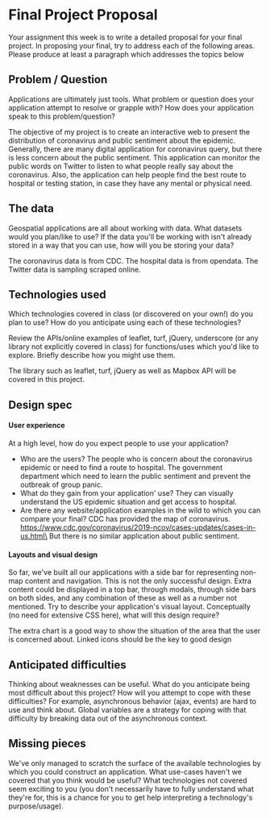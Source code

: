 # Final Project Proposal

Your assignment this week is to write a detailed proposal for your final
project. In proposing your final, try to address each of the following
areas. Please produce at least a paragraph which addresses the topics below

## Problem / Question

Applications are ultimately just tools. What problem or question does
your application attempt to resolve or grapple with? How does your
application speak to this problem/question?

The objective of my project is to create an interactive web to present
the distribution of coronavirus and public sentiment about the epidemic.
Generally, there are many digital application for coronavirus query, but
there is less concern about the public sentiment. This application can
monitor the public words on Twitter to listen to what people really
say about the coronavirus. Also, the application can help people find
 the best route to hospital or testing station, in case they have any
  mental or physical need.



## The data

Geospatial applications are all about working with data. What datasets
would you plan/like to use? If the data you'll be working with isn't
already stored in a way that you can use, how will you be storing your data?

The coronavirus data is from CDC. The hospital data is from opendata.
The Twitter data is sampling scraped online.

## Technologies used

Which technologies covered in class (or discovered on your own!) do you
plan to use? How do you anticipate using each of these technologies?

Review the APIs/online examples of leaflet, turf, jQuery, underscore (or
any library not explicitly covered in class) for functions/uses which
you'd like to explore. Briefly describe how you might use them.

The library such as leaflet, turf, jQuery as well as Mapbox API will be
covered in this project.

## Design spec

#### User experience

At a high level, how do you expect people to use your application?
- Who are the users?
The people who is concern about the coronavirus epidemic or
need to find a route to hospital. The government department which need to
 learn the public sentiment and prevent the outbreak of group panic.
- What do they gain from your application' use?
They can visually understand the US epidemic situation and get access to hospital.
- Are there any website/application examples in the wild to which you can compare your final?
CDC has provided the map of coronavirus. https://www.cdc.gov/coronavirus/2019-ncov/cases-updates/cases-in-us.html\
But there is no similar application about public sentiment.



#### Layouts and visual design

So far, we've built all our applications with a side bar for
representing non-map content and navigation. This is not the only
successful design. Extra content could be displayed in a top bar,
through modals, through side bars on both sides, and any combination of
these as well as a number not mentioned. Try to describe your
application's visual layout. Conceptually (no need for extensive CSS
here), what will this design require?


The extra chart is a good way to show the situation of the area that the user is concerned about. Linked icons should be the key to good design

## Anticipated difficulties

Thinking about weaknesses can be useful. What do you anticipate being
most difficult about this project? How will you attempt to cope with
these difficulties? For example, asynchronous behavior (ajax, events)
are hard to use and think about. Global variables are a strategy for
coping with that difficulty by breaking data out of the asynchronous
context.


## Missing pieces

We've only managed to scratch the surface of the available technologies
by which you could construct an application. What use-cases haven't we covered
that you think would be useful? What technologies not covered seem exciting to
you (you don't necessarily have to fully understand what they're for,
this is a chance for you to get help interpreting a technology's
purpose/usage).
